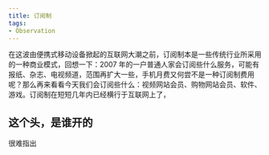 ```yaml
---
title: 订阅制
tags:
- Observation
---
```


在这波由便携式移动设备掀起的互联网大潮之前，订阅制本是一些传统行业所采用的一种商业模式，回想一下：2007 年的一户普通人家会订阅些什么服务，可能有报纸、杂志、电视频道，范围再扩大一些，手机月费又何尝不是一种订阅制费用呢？那么再来看看今天我们会订阅些什么：视频网站会员、购物网站会员、软件、游戏。订阅制在短短几年内已经横行于互联网上了，

## 这个头，是谁开的

很难指出
